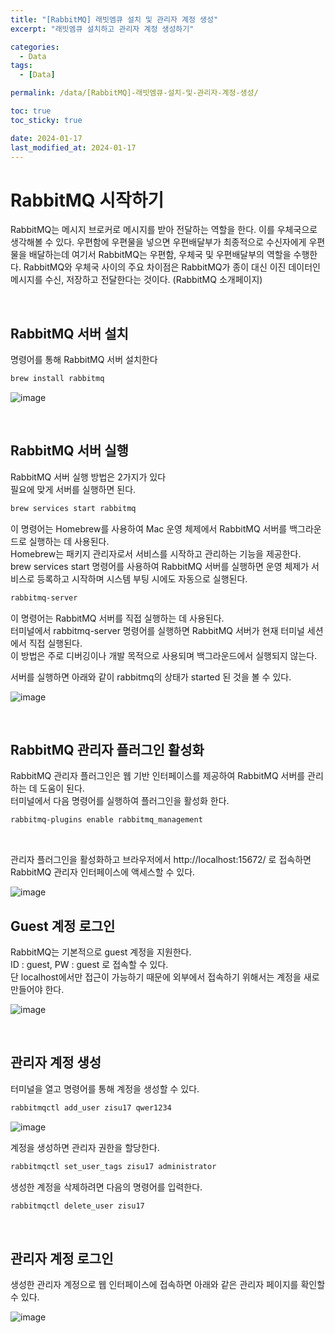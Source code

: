 ```yaml
---
title: "[RabbitMQ] 래빗엠큐 설치 및 관리자 계정 생성"
excerpt: "래빗엠큐 설치하고 관리자 계정 생성하기"

categories:
  - Data
tags:
  - [Data]

permalink: /data/[RabbitMQ]-래빗엠큐-설치-및-관리자-계정-생성/

toc: true
toc_sticky: true

date: 2024-01-17
last_modified_at: 2024-01-17
---
```


# RabbitMQ 시작하기
RabbitMQ는 메시지 브로커로 메시지를 받아 전달하는 역할을 한다. 이를 우체국으로 생각해볼 수 있다.
우편함에 우편물을 넣으면 우편배달부가 최종적으로 수신자에게 우편물을 배달하는데 여기서 RabbitMQ는 우편함, 우체국 및 우편배달부의 역할을 수행한다.
RabbitMQ와 우체국 사이의 주요 차이점은 RabbitMQ가 종이 대신 이진 데이터인 메시지를 수신, 저장하고 전달한다는 것이다. (RabbitMQ 소개페이지)

<br>

## RabbitMQ 서버 설치
명령어를 통해 RabbitMQ 서버 설치한다
```bash
brew install rabbitmq
```

![image](https://github.com/zisu17/TIL/assets/108858121/1c6dedb1-58a5-4d02-85cc-07a8aea4710d)

<br>

## RabbitMQ 서버 실행
RabbitMQ 서버 실행 방법은 2가지가 있다 <br>
필요에 맞게 서버를 실행하면 된다.
```bash
brew services start rabbitmq
```
이 명령어는 Homebrew를 사용하여 Mac 운영 체제에서 RabbitMQ 서버를 백그라운드로 실행하는 데 사용된다. <br>
Homebrew는 패키지 관리자로서 서비스를 시작하고 관리하는 기능을 제공한다. <br>
brew services start 명령어를 사용하여 RabbitMQ 서버를 실행하면 운영 체제가 서비스로 등록하고 시작하며 시스템 부팅 시에도 자동으로 실행된다. <br>

```bash
rabbitmq-server
```
이 명령어는 RabbitMQ 서버를 직접 실행하는 데 사용된다. <br>
터미널에서 rabbitmq-server 명령어를 실행하면 RabbitMQ 서버가 현재 터미널 세션에서 직접 실행된다. <br>
이 방법은 주로 디버깅이나 개발 목적으로 사용되며 백그라운드에서 실행되지 않는다. <br>

서버를 실행하면 아래와 같이 rabbitmq의 상태가 started 된 것을 볼 수 있다.

![image](https://github.com/zisu17/TIL/assets/108858121/b5a3ed65-ef55-4855-abb9-4aa2951a07fb)

<br>

## RabbitMQ 관리자 플러그인 활성화
RabbitMQ 관리자 플러그인은 웹 기반 인터페이스를 제공하여 RabbitMQ 서버를 관리하는 데 도움이 된다. <br>
터미널에서 다음 명령어를 실행하여 플러그인을 활성화 한다.
```bash
rabbitmq-plugins enable rabbitmq_management
```

<br>

관리자 플러그인을 활성화하고 브라우저에서 http://localhost:15672/ 로 접속하면 RabbitMQ 관리자 인터페이스에 액세스할 수 있다.

![image](https://github.com/zisu17/TIL/assets/108858121/3d3c9c43-a676-4bdc-9617-23fd363fce17)

## Guest 계정 로그인
RabbitMQ는 기본적으로 guest 계정을 지원한다. <br>
ID : guest, PW : guest 로 접속할 수 있다. <br>
단 localhost에서만 접근이 가능하기 때문에 외부에서 접속하기 위해서는 계정을 새로 만들어야 한다.

![image](https://github.com/zisu17/TIL/assets/108858121/1c0bef1a-da3a-493f-97ec-8d6546c02b0f)

<br>

## 관리자 계정 생성
터미널을 열고 명령어를 통해 계정을 생성할 수 있다. <br>
```bash
rabbitmqctl add_user zisu17 qwer1234
```

![image](https://github.com/zisu17/TIL/assets/108858121/c6344971-c723-4470-9b0d-f0635e160e97)

계정을 생성하면 관리자 권한을 할당한다.
```bash
rabbitmqctl set_user_tags zisu17 administrator
```

생성한 계정을 삭제하려면 다음의 명령어를 입력한다.
```bash
rabbitmqctl delete_user zisu17
```

<br>

## 관리자 계정 로그인
생성한 관리자 계정으로 웹 인터페이스에 접속하면 아래와 같은 관리자 페이지를 확인할 수 있다.

![image](https://github.com/zisu17/TIL/assets/108858121/af109cbf-9870-4600-87db-2c9728b8ee79)